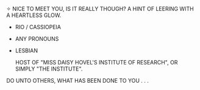 ✧ NICE TO MEET YOU, IS IT REALLY THOUGH? A HINT OF LEERING WITH A HEARTLESS GLOW.
- RIO / CASSIOPEIA
- ANY PRONOUNS
- LESBIAN

  HOST OF "MISS DAISY HOVEL'S INSTITUTE OF RESEARCH", OR SIMPLY "THE INSTITUTE".

DO UNTO OTHERS, WHAT HAS BEEN DONE TO YOU . . .

